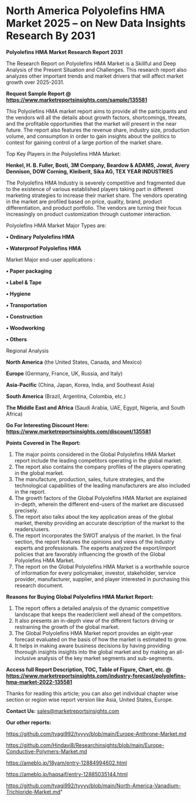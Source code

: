 # North America Polyolefins HMA Market 2025 – on New Data Insights Research By 2031

<strong>Polyolefins HMA Market Research Report 2031</strong>

The Research Report on Polyolefins HMA Market is a Skillful and Deep Analysis of the Present Situation and Challenges. This research report also analyzes other important trends and market drivers that will affect market growth over 2025-2031.

<strong>Request Sample Report @ <a href=https://www.marketreportsinsights.com/sample/135581>https://www.marketreportsinsights.com/sample/135581</a></strong>

This Polyolefins HMA market report aims to provide all the participants and the vendors will all the details about growth factors, shortcomings, threats, and the profitable opportunities that the market will present in the near future. The report also features the revenue share, industry size, production volume, and consumption in order to gain insights about the politics to contest for gaining control of a large portion of the market share.

Top Key Players in the Polyolefins HMA Market:

<strong>Henkel, H. B. Fuller, Bosti, 3M Company, Beardow & ADAMS, Jowat, Avery Dennison, DOW Corning, Kleiberit, Sika AG, TEX YEAR INDUSTRIES</strong>

The Polyolefins HMA Industry is severely competitive and fragmented due to the existence of various established players taking part in different marketing strategies to increase their market share. The vendors operating in the market are profiled based on price, quality, brand, product differentiation, and product portfolio. The vendors are turning their focus increasingly on product customization through customer interaction.

Polyolefins HMA Market Major Types are:

<strong>• Ordinary Polyolefins HMA

• Waterproof Polyolefins HMA</strong>

Market Major end-user applications :

<strong>• Paper packaging

• Label & Tape

• Hygiene

• Transportation

• Construction

• Woodworking

• Others</strong>

Regional Analysis

</u><strong><b>North America</b></strong> (the United States, Canada, and Mexico)

<strong><b>Europe </b></strong>(Germany, France, UK, Russia, and Italy)

<strong><b>Asia-Pacific</b></strong> (China, Japan, Korea, India, and Southeast Asia)

<strong><b>South America</b></strong> (Brazil, Argentina, Colombia, etc.)

<strong><b>The Middle East and Africa</b></strong> (Saudi Arabia, UAE, Egypt, Nigeria, and South Africa)

<strong>Go For Interesting Discount Here: <a href=https://www.marketreportsinsights.com/discount/135581>https://www.marketreportsinsights.com/discount/135581</a></strong>

<strong>Points Covered in The Report:</strong>
<ol>
  <li>The major points considered in the Global Polyolefins HMA Market report include the leading competitors operating in the global market.</li>
  <li>The report also contains the company profiles of the players operating in the global market.</li>
  <li>The manufacture, production, sales, future strategies, and the technological capabilities of the leading manufacturers are also included in the report.</li>
  <li>The growth factors of the Global Polyolefins HMA Market are explained in-depth, wherein the different end-users of the market are discussed precisely.</li>
  <li>The report also talks about the key application areas of the global market, thereby providing an accurate description of the market to the readers/users.</li>
  <li>The report incorporates the SWOT analysis of the market. In the final section, the report features the opinions and views of the industry experts and professionals. The experts analyzed the export/import policies that are favorably influencing the growth of the Global Polyolefins HMA Market.</li>
  <li>The report on the Global Polyolefins HMA Market is a worthwhile source of information for every policymaker, investor, stakeholder, service provider, manufacturer, supplier, and player interested in purchasing this research document.</li>
</ol>
<strong>Reasons for Buying Global Polyolefins HMA Market Report:</strong>

<ol>
  <li>The report offers a detailed analysis of the dynamic competitive landscape that keeps the reader/client well ahead of the competitors.</li>
  <li>It also presents an in-depth view of the different factors driving or restraining the growth of the global market.</li>
  <li>The Global Polyolefins HMA Market report provides an eight-year forecast evaluated on the basis of how the market is estimated to grow.</li>
  <li>It helps in making aware business decisions by having providing thorough insights insights into the global market and by making an all-inclusive analysis of the key market segments and sub-segments.</li>
</ol>
<strong>Access full Report Description, TOC, Table of Figure, Chart, etc. @ <a href=https://www.marketreportsinsights.com/industry-forecast/polyolefins-hma-market-2022-135581>https://www.marketreportsinsights.com/industry-forecast/polyolefins-hma-market-2022-135581</a></strong>


Thanks for reading this article; you can also get individual chapter wise section or region wise report version like Asia, United States, Europe.

<strong>Contact Us:</strong>
sales@marketreportsinsights.com

<strong>Our other reports:</strong>

<a href=https://github.com/tyagi992/tyyyy/blob/main/Europe-Anthrone-Market.md>https://github.com/tyagi992/tyyyy/blob/main/Europe-Anthrone-Market.md</a>

<a href=https://github.com/Hindavi8/Researchinsights/blob/main/Europe-Conductive-Polymers-Market.md>https://github.com/Hindavi8/Researchinsights/blob/main/Europe-Conductive-Polymers-Market.md</a>

<a href=https://ameblo.jp/18yam/entry-12884994602.html>https://ameblo.jp/18yam/entry-12884994602.html</a>

<a href=https://ameblo.jp/haqsaif/entry-12885035144.html>https://ameblo.jp/haqsaif/entry-12885035144.html</a>

<a href=https://github.com/tyagi992/tyyyy/blob/main/North-America-Vanadium-Trichloride-Market.md>https://github.com/tyagi992/tyyyy/blob/main/North-America-Vanadium-Trichloride-Market.md</a>"

